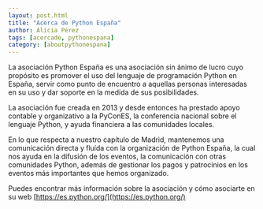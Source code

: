 ```yaml
---
layout: post.html
title: "Acerca de Python España"
author: Alicia Pérez
tags: [acercade, pythonespana]
category: [aboutpythonespana]
---
```


La asociación Python España es una asociación sin ánimo de lucro cuyo propósito es promover el uso del lenguaje de programación Python en España, servir como punto de encuentro a aquellas personas interesadas en su uso y dar soporte en la medida de sus posibilidades.

La asociación fue creada en 2013 y desde entonces ha prestado apoyo contable y organizativo a la PyConES, la conferencia nacional sobre el lenguaje Python, y ayuda financiera a las comunidades locales.

En lo que respecta a nuestro capítulo de Madrid, mantenemos una comunicación directa y fluída con la organización de Python España, la cual nos ayuda en la difusión de los eventos, la comunicación con otras comunidades Python, además de gestionar los pagos y patrocinios en los eventos más importantes que hemos organizado.

Puedes encontrar más información sobre la asociación y cómo asociarte en su web
[https://es.python.org/](https://es.python.org/)
